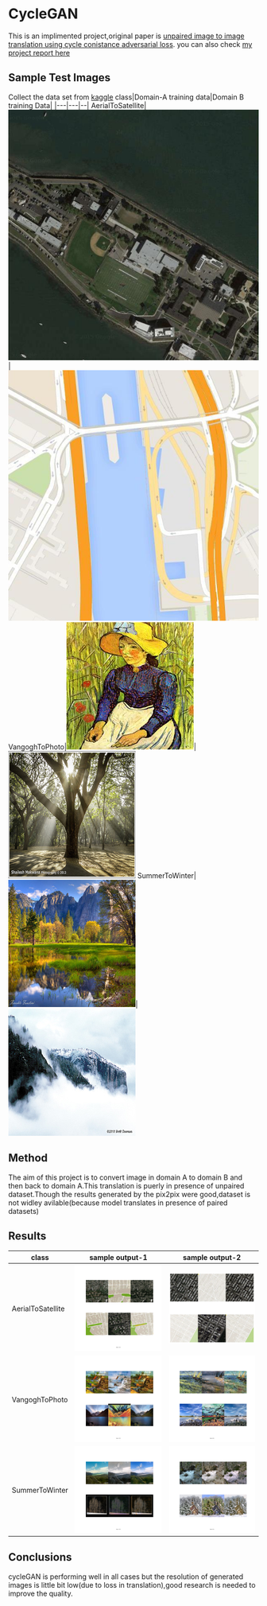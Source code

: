 
# CycleGAN

This is an implimented project,original paper is [unpaired image to image translation using cycle conistance adversarial loss](https://arxiv.org/pdf/1703.10593.pdf).
you can also check [my project report here](https://github.com/SaiPavan-Tadem/CycleGAN/blob/main/SaiPavan-CycleGAN-Report.pdf)
## Sample Test Images 
Collect the data set from [kaggle](https://www.kaggle.com/suyashdamle/cyclegan)
class|Domain-A training data|Domain B training Data|
|---|---|--|
AerialToSatellite|![Alt Text](https://github.com/SaiPavan-Tadem/CycleGAN/blob/main/AerialToSatellite/33.jpg)|![Alt Text](https://github.com/SaiPavan-Tadem/CycleGAN/blob/main/AerialToSatellite/195.jpg)
VangoghToPhoto|![Alt Text](https://github.com/SaiPavan-Tadem/CycleGAN/blob/main/VangoghToImage/00707.jpg)|![Alt Text](https://github.com/SaiPavan-Tadem/CycleGAN/blob/main/VangoghToImage/2013-12-29%2023_48_10.jpg)
SummerToWinter|![Alt Text](https://github.com/SaiPavan-Tadem/CycleGAN/blob/main/SummerToWinter/2011-05-19%2017_27_18.jpg)|![Alt Text](https://github.com/SaiPavan-Tadem/CycleGAN/blob/main/SummerToWinter/2010-03-29%2000_29_56.jpg)
## Method
The aim of this project is to convert image in domain A to domain B and then back to domain A.This translation is puerly in presence of unpaired dataset.Though the results generated by the pix2pix were good,dataset is not widley avilable(because model translates in presence of paired datasets)
## Results
class|sample output-1|sample output-2|
|---|---|--|
AerialToSatellite|![Alt Text](https://github.com/SaiPavan-Tadem/CycleGAN/blob/main/Some_Test_Results/Map_SAT_1.png)|![Alt Text](https://github.com/SaiPavan-Tadem/CycleGAN/blob/main/Some_Test_Results/Map_SAT_3.png)
VangoghToPhoto|![Alt Text](https://github.com/SaiPavan-Tadem/CycleGAN/blob/main/Some_Test_Results/VangoghToPhoto_1.png)|![Alt Text](https://github.com/SaiPavan-Tadem/CycleGAN/blob/main/Some_Test_Results/VangoghToPhoto_3.png)
SummerToWinter|![Alt Text](https://github.com/SaiPavan-Tadem/CycleGAN/blob/main/Some_Test_Results/SummerToWinter_1.png)|![Alt Text](https://github.com/SaiPavan-Tadem/CycleGAN/blob/main/Some_Test_Results/SummerToWinter_2.png)

## Conclusions
cycleGAN is performing well in all cases but the resolution of generated images is little bit low(due to loss in translation),good research is needed to improve the quality.
